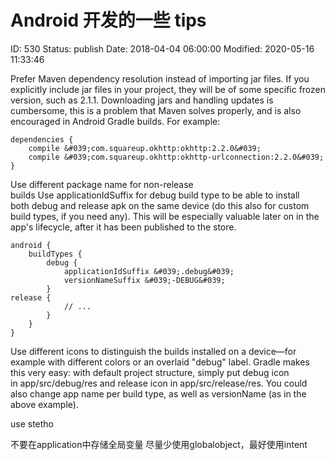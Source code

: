 # Android 开发的一些 tips


ID: 530
Status: publish
Date: 2018-04-04 06:00:00
Modified: 2020-05-16 11:33:46


Prefer Maven dependency resolution instead of importing jar files. If you explicitly include jar files in your project, they will be of some specific frozen version, such as 2.1.1. Downloading jars and handling updates is cumbersome, this is a problem that Maven solves properly, and is also encouraged in Android Gradle builds. For example:

```
dependencies {
    compile &#039;com.squareup.okhttp:okhttp:2.2.0&#039;
    compile &#039;com.squareup.okhttp:okhttp-urlconnection:2.2.0&#039;
}
```

Use different package name for non-release builds Use applicationIdSuffix for debug build type to be able to install both debug and release apk on the same device (do this also for custom build types, if you need any). This will be especially valuable later on in the app's lifecycle, after it has been published to the store.

```
android {
    buildTypes {
        debug {
            applicationIdSuffix &#039;.debug&#039;
            versionNameSuffix &#039;-DEBUG&#039;
        }
release {
            // ...
        }
    }
}
```

Use different icons to distinguish the builds installed on a device—for example with different colors or an overlaid "debug" label. Gradle makes this very easy: with default project structure, simply put debug icon in app/src/debug/res and release icon in app/src/release/res. You could also change app name per build type, as well as versionName (as in the above example).

use stetho

不要在application中存储全局变量
尽量少使用globalobject，最好使用intent
